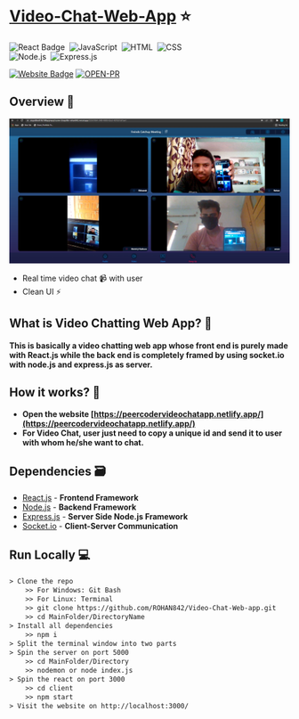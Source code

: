 # [Video-Chat-Web-App](https://peercoder-videochat.netlify.app/) ⭐

![React Badge](http://img.shields.io/badge/Powered%20By-React-blue?style=for-the-badge&logo=)&nbsp;
![JavaScript](https://img.shields.io/badge/JavaScript-F7DF1E?style=for-the-badge&logo=&logoColor)&nbsp;
![HTML](https://img.shields.io/badge/HTML5-E34F26?style=for-the-badge&logo=&logoColor=white)&nbsp;
![CSS](https://img.shields.io/badge/CSS-239120?&style=for-the-badge&logo=&logoColor=white)&nbsp;<br/>
![Node.js](https://img.shields.io/badge/Node.js-43853D?style=for-the-badge&logo=node.js&logoColor=white)&nbsp;
![Express.js](https://img.shields.io/badge/Express.js-404D59?style=for-the-badge)&nbsp;


[![Website Badge](https://img.shields.io/badge/Visit-Now-green?style=for-the-badge&logo=vercel)](https://peercoder-videochat.netlify.app/)
[![OPEN-PR](https://img.shields.io/badge/Open%20For-PR-orange?style=for-the-badge&logo=github)](https://github.com/ROHAN842/Video-Chat-Web-app)

## Overview 👀
<img src="images/videochat2.jpg">

- Real time video chat 📹 with user 
- Clean UI ⚡

## What is Video Chatting Web App? 🤔

#### This is basically a video chatting web app whose front end is purely made with React.js while the back end is completely framed by using socket.io with node.js and express.js as server.


## How it works? 🤔
- **Open the website [https://peercodervideochatapp.netlify.app/](https://peercodervideochatapp.netlify.app/)**
- **For Video Chat, user just need to copy a unique id and send it to user with whom he/she want to chat.**

## Dependencies 🗃

- [React.js](https://reactjs.org/) - **Frontend Framework**
- [Node.js](https://nodejs.org/en/) - **Backend Framework**
- [Express.js](https://expressjs.com/) - **Server Side Node.js Framework**
- [Socket.io](https://socket.io/) - **Client-Server Communication**

## Run Locally 💻

```
> Clone the repo
    >> For Windows: Git Bash
    >> For Linux: Terminal
    >> git clone https://github.com/ROHAN842/Video-Chat-Web-app.git
    >> cd MainFolder/DirectoryName
> Install all dependencies
    >> npm i
> Split the terminal window into two parts 
> Spin the server on port 5000
    >> cd MainFolder/Directory
    >> nodemon or node index.js
> Spin the react on port 3000
    >> cd client
    >> npm start
> Visit the website on http://localhost:3000/
    
```
